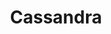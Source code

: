 ---
title: Cassandra
categories:
  - database
docs:
  - id: java
    url: https://www.testcontainers.org/modules/databases/cassandra/
    example: |
      ```
      ```
description: |
  What is this
---
